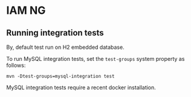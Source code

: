 # IAM NG

## Running integration tests

By, default test run on H2 embedded database.

To run MySQL integration tests, set the `test-groups` system property as
follows:

```
mvn -Dtest-groups=mysql-integration test
```

MySQL integration tests require a recent docker installation.
